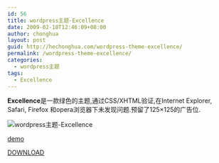 ```yaml
---
id: 56
title: wordpress主题-Excellence
date: 2009-02-18T12:46:09+08:00
author: chonghua
layout: post
guid: http://hechonghua.com/wordpress-theme-excellence/
permalink: /wordpress-theme-excellence/
categories:
  - wordpress主题
tags:
  - Excellence
---
```

**Excellence**是一款绿色的主题,通过CSS/XHTML验证,在Internet Explorer, Safari, Firefox 和opera浏览器下未发现问题.预留了125×125的广告位.

<!--more--><img src="http://www.blogohblog.com/wp-content/pop/2009/02/excellence-wordpress-theme.jpg" / alt="wordpress主题-Excellence" > 

<a href="http://wpthemes.blogohblog.net/index.php?wptheme=Excellence" target="_blank">demo</a>

[DOWNLOAD](http://www.blogohblog.com/download/excellence.zip)